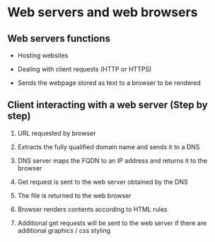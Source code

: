 # Web servers and web browsers

## Web servers functions

- Hosting websites

- Dealing with client requests (HTTP or HTTPS)

- Sends the webpage stored as text to a browser to be rendered

## Client interacting with a web server (Step by step)

1. URL requested by browser

2. Extracts the fully qualified domain name and sends it to a DNS

3. DNS server maps the FQDN to an IP address and returns it to the browser

4. Get request is sent to the web server obtained by the DNS

5. The file is returned to the web browser

6. Browser renders contents according to HTML rules

7. Additional get requests will be sent to the web server if there are additional graphics / css styling
